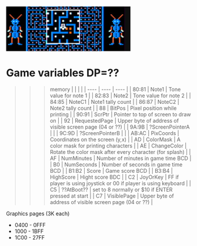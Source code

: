 ![RAM](megabug.jpg)

# Game variables DP=??

>>> memory
| | | |
| ----  | ---- | ---- |
| 80:81 | Note1 | Tone value for note 1 |
| 82:83 | Note2 | Tone value for note 2 |
| 84:85 | NoteC1 | Note1 tally count |
| 86:87 | NoteC2 | Note2 tally count |
| 88    | BitPos | Pixel position while printing |
| 90:91 | ScrPtr | Pointer to top of screen to draw on |
| 92    | RequestedPage | Upper byte of address of visible screen page (04 or ??) |
| 9A:9B | ?ScreenPointerA | |
| 9C:9D | ?ScreenPointerB | |
| AB:AC | PixCoords | Coordinates on the screen (y,x) |
| AD    | ColorMask | A color mask for printing characters |
| AE    | ChangeColor | Rotate the color mask after every character (for splash) |
| AF    | NumMinutes | Number of minutes in game time BCD |
| B0    | NumSeconds | Number of seconds in game time BCD |
| B1:B2 | Score | Game score BCD |
| B3:B4 | HighScore | Hight score BDC |
| C2    | JoyOrKey | FF if player is using joystick or 00 if player is using keyboard |
| C5    | ??AtBoot??    | set to 8 normally or $10 if ENTER pressed at start |
| C7    | VisiblePage   | Upper byte of address of visible screen page (04 or ??) |

Graphics pages (3K each)
  * 0400 - 0FFF
  * 1000 - 1BFF
  * 1C00 - 27FF